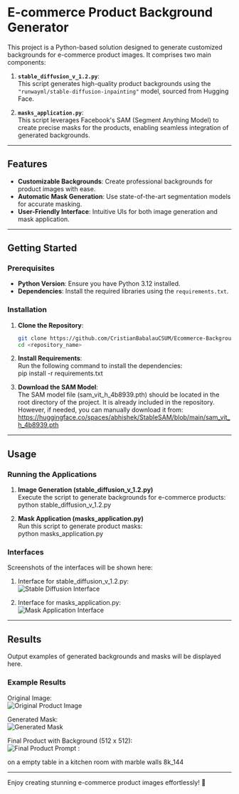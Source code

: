 # E-commerce Product Background Generator

This project is a Python-based solution designed to generate customized backgrounds for e-commerce product images. It comprises two main components:

1. **`stable_diffusion_v_1.2.py`**:  
   This script generates high-quality product backgrounds using the `"runwayml/stable-diffusion-inpainting"` model, sourced from Hugging Face.

2. **`masks_application.py`**:  
   This script leverages Facebook's SAM (Segment Anything Model) to create precise masks for the products, enabling seamless integration of generated backgrounds.

---

## Features

- **Customizable Backgrounds**: Create professional backgrounds for product images with ease.  
- **Automatic Mask Generation**: Use state-of-the-art segmentation models for accurate masking.  
- **User-Friendly Interface**: Intuitive UIs for both image generation and mask application.

---

## Getting Started

### Prerequisites

- **Python Version**: Ensure you have Python 3.12 installed.  
- **Dependencies**: Install the required libraries using the `requirements.txt`.

### Installation

1. **Clone the Repository**:  
   ```bash
   git clone https://github.com/CristianBabalauCSUM/Ecommerce-Background-Generator.git
   cd <repository_name>

2. **Install Requirements**:  
   Run the following command to install the dependencies:  
   pip install -r requirements.txt

3. **Download the SAM Model**:  
   The SAM model file (sam_vit_h_4b8939.pth) should be located in the root directory of the project. It is already included in the repository.  
   However, if needed, you can manually download it from:  
   https://huggingface.co/spaces/abhishek/StableSAM/blob/main/sam_vit_h_4b8939.pth

---

## Usage

### Running the Applications

1. **Image Generation (stable_diffusion_v_1.2.py)**  
   Execute the script to generate backgrounds for e-commerce products:  
   python stable_diffusion_v_1.2.py


2. **Mask Application (masks_application.py)**  
   Run this script to generate product masks:  
   python masks_application.py

### Interfaces

Screenshots of the interfaces will be shown here:  
1. Interface for stable_diffusion_v_1.2.py:  
   ![Stable Diffusion Interface](bgg.png)  

2. Interface for masks_application.py:  
   ![Mask Application Interface](sam_int.png)  

---

## Results

Output examples of generated backgrounds and masks will be displayed here.  

### Example Results  

Original Image:  
![Original Product Image](https://huggingface.co/alimama-creative/EcomXL_controlnet_inpaint/resolve/main/images/inp_0.png)  

Generated Mask:  
![Generated Mask](images_inp_1.png)  

Final Product with Background (512 x 512):  
![Final Product](result.png) 
Prompt :

on a empty table in a kitchen room with marble walls 8k_144

---

Enjoy creating stunning e-commerce product images effortlessly! 🎨
